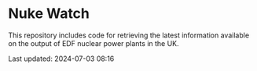 # Nuke Watch

This repository includes code for retrieving the latest information available on the output of EDF nuclear power plants in the UK.

Last updated: 2024-07-03 08:16